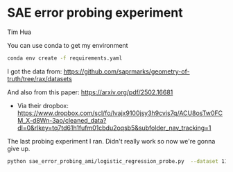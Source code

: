 # SAE error probing experiment

Tim Hua

You can use conda to get my environment 

```bash
conda env create -f requirements.yaml
```

I got the data from: https://github.com/saprmarks/geometry-of-truth/tree/rax/datasets

And also from this paper: https://arxiv.org/pdf/2502.16681
- Via their dropbox: https://www.dropbox.com/scl/fo/lvajx9100jsy3h9cvis7q/ACU8osTw0FCM_X-d8Wn-3ao/cleaned_data?dl=0&rlkey=tq7td61h1fufm01cbdu2oqsb5&subfolder_nav_tracking=1

The last probing experiment I ran. Didn't really work so now we're gonna give up. 

```bash
python sae_error_probing_ami/logistic_regression_probe.py  --dataset 114_nyc_borough_Manhattan.csv  149_twt_emotion_happiness.csv --result_suffix man_borough twt_happy --n_seeds 100
```
